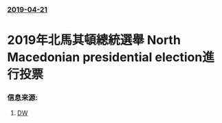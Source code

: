 ### [2019-04-21](/news/2019/04/21/index.md)

##### 
# 2019年北馬其頓總統選舉 North Macedonian presidential election進行投票 




### 信息来源:

1. [DW](https://www.dw.com/en/north-macedonia-elects-new-president-after-name-change-deal/a-48420278)
